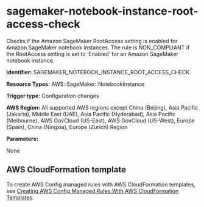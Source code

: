 # sagemaker\-notebook\-instance\-root\-access\-check<a name="sagemaker-notebook-instance-root-access-check"></a>

Checks if the Amazon SageMaker RootAccess setting is enabled for Amazon SageMaker notebook instances\. The rule is NON\_COMPLIANT if the RootAccess setting is set to ‘Enabled’ for an Amazon SageMaker notebook instance\. 

**Identifier:** SAGEMAKER\_NOTEBOOK\_INSTANCE\_ROOT\_ACCESS\_CHECK

**Resource Types:** AWS::SageMaker::NotebookInstance

**Trigger type:** Configuration changes

**AWS Region:** All supported AWS regions except China \(Beijing\), Asia Pacific \(Jakarta\), Middle East \(UAE\), Asia Pacific \(Hyderabad\), Asia Pacific \(Melbourne\), AWS GovCloud \(US\-East\), AWS GovCloud \(US\-West\), Europe \(Spain\), China \(Ningxia\), Europe \(Zurich\) Region

**Parameters:**

None  

## AWS CloudFormation template<a name="w2aac12c33c15b9d561c17"></a>

To create AWS Config managed rules with AWS CloudFormation templates, see [Creating AWS Config Managed Rules With AWS CloudFormation Templates](aws-config-managed-rules-cloudformation-templates.md)\.